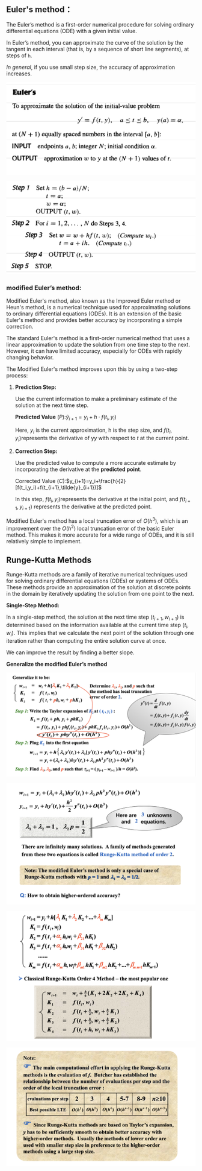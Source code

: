 ## Euler's method：

The Euler’s method is a first-order numerical procedure for solving ordinary differential equations (ODE) with a given initial value.

In Euler’s method, you can approximate the curve of the solution by the tangent in each interval (that is, by a sequence of short line segments), at steps of `h`.

*In general*, if you use small step size, the accuracy of approximation increases.

![1](1.png)

![2](2.png)

### modified Euler’s method:

Modified Euler's method, also known as the Improved Euler method or Heun's method, is a numerical technique used for approximating solutions to ordinary differential equations (ODEs). It is an extension of the basic Euler's method and provides better accuracy by incorporating a simple correction.

The standard Euler's method is a first-order numerical method that uses a linear approximation to update the solution from one time step to the next. However, it can have limited accuracy, especially for ODEs with rapidly changing behavior.

The Modified Euler's method improves upon this by using a two-step process:

1. **Prediction Step:**

   Use the current information to make a preliminary estimate of the solution at the next time step.

   **Predicted Value** $(P)$:$\tilde{y}_{i+1}=y_{i}+h⋅f(t_i,y_i)$

   Here, $y_i$  is the current approximation, h is the step size, and $f(t_i,y_i)$represents the derivative of y*y* with respect to $t$ at the current point.

2. **Correction Step:**

   Use the predicted value to compute a more accurate estimate by incorporating the derivative at the **predicted point**.

   Corrected Value $(C)$:$y_{i+1}=y_i+\frac{h}{2}[f(t_i,y_i)+f(t_{i+1},\tilde{y}_{i+1})]$

   In this step, $f(t_i,y_i)$represents the derivative at the initial point, and $f(t_{i+1},y_{i+1})$ represents the derivative at the predicted point.

Modified Euler's method has a local truncation error of $O(h^3)$, which is an improvement over the $O(h^2)$ local truncation error of the basic Euler method. This makes it more accurate for a wide range of ODEs, and it is still relatively simple to implement.

## Runge-Kutta Methods

Runge-Kutta methods are a family of iterative numerical techniques used for solving ordinary differential equations (ODEs) or systems of ODEs. These methods provide an approximation of the solution at discrete points in the domain by iteratively updating the solution from one point to the next.

**Single-Step Method:** 

In a single-step method, the solution at the next time step $(t_{i+1},w_{i+1})$  is determined based on the information available at the current time step  $(t_{i},w_{i})$. This implies that we calculate the next point of the solution through one iteration rather than computing the entire solution curve at once.

We can improve the result by finding a better slope.

**Generalize the modified Euler’s method**

![3](3.png)

![4](4.png)

![5](5.png)

![6](6.png)

